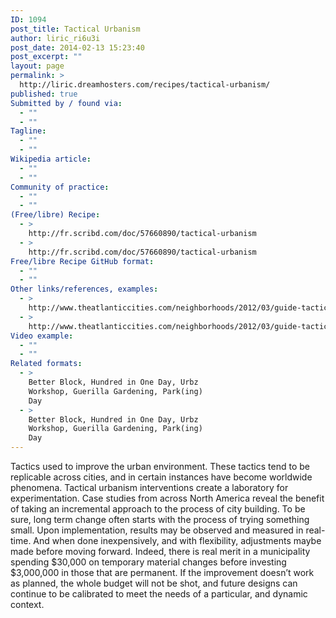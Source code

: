 ```yaml
---
ID: 1094
post_title: Tactical Urbanism
author: liric_ri6u3i
post_date: 2014-02-13 15:23:40
post_excerpt: ""
layout: page
permalink: >
  http://liric.dreamhosters.com/recipes/tactical-urbanism/
published: true
Submitted by / found via:
  - ""
  - ""
Tagline:
  - ""
  - ""
Wikipedia article:
  - ""
  - ""
Community of practice:
  - ""
  - ""
(Free/libre) Recipe:
  - >
    http://fr.scribd.com/doc/57660890/tactical-urbanism
  - >
    http://fr.scribd.com/doc/57660890/tactical-urbanism
Free/libre Recipe GitHub format:
  - ""
  - ""
Other links/references, examples:
  - >
    http://www.theatlanticcities.com/neighborhoods/2012/03/guide-tactical-urbanism/1387/
  - >
    http://www.theatlanticcities.com/neighborhoods/2012/03/guide-tactical-urbanism/1387/
Video example:
  - ""
  - ""
Related formats:
  - >
    Better Block, Hundred in One Day, Urbz
    Workshop, Guerilla Gardening, Park(ing)
    Day
  - >
    Better Block, Hundred in One Day, Urbz
    Workshop, Guerilla Gardening, Park(ing)
    Day
---
```

Tactics used to improve the urban environment. These tactics tend to be replicable across cities, and in certain instances have become worldwide phenomena. Tactical urbanism interventions create a laboratory for experimentation. Case studies from across North America reveal the benefit of taking an incremental approach to the process of city building. To be sure, long term change often starts with the process of trying something small. Upon implementation, results may be observed and measured in real-time. And when done inexpensively, and with flexibility, adjustments maybe made before moving forward. Indeed, there is real merit in a municipality spending $30,000 on temporary material changes before investing $3,000,000 in those that are permanent. If the improvement doesn’t work as planned, the whole budget will not be shot, and future designs can continue to be calibrated to meet the needs of a particular, and dynamic context.